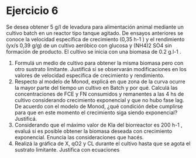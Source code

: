 # Ejercicio 6 
Se desea obtener 5 g/l de levadura para alimentación animal mediante un cultivo batch en un reactor tipo tanque agitado. De ensayos anteriores se conoce la velocidad específica de crecimiento (0,35 h-1 ) y el rendimiento (yx/s 0,39 g/g) de un cultivo aeróbico con glucosa y (NH4)2 SO4 sin formación de producto. El cultivo se inicia con una biomasa de 0.2 g.l-1 . 
1. Formulá un medio de cultivo para obtener la misma biomasa pero con otro sustrato limitante. Justificá si se observarán modificaciones en los valores de velocidad específica de crecimiento y rendimiento. 
2. Respecto al modelo de Monod, explicá en que zona de la curva ocurre la mayor parte del tiempo un cultivo en Batch y por qué. Calculá las concentraciones de FCE y FN consumidos y remanentes a las 4 hs de cultivo considerando crecimiento exponencial y que no hubo fase lag. De acuerdo con el modelo de Monod, ¿qué condición debe cumplirse para que en este momento el crecimiento siga siendo exponencial? Justificá. 
3. Considerando que el máximo valor de Kla del biorreactor es 200 h-1 , evaluá si es posible obtener la biomasa deseada con crecimiento exponencial. Enuncia las consideraciones que hacés. 
4. Realizá la gráfica de X, qO2 y CL durante el cultivo hasta que se agota el sustrato limitante. Justifica con ecuaciones